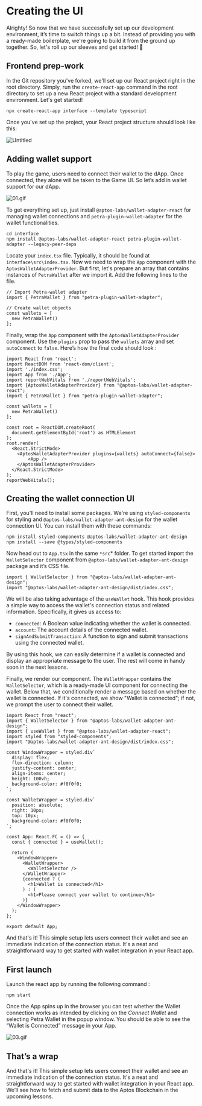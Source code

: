 # Creating the UI

Alrighty! So now that we have successfully set up our development environment, it’s time to switch things up a bit. Instead of providing you with a ready-made boilerplate, we're going to build it from the ground up together. So, let's roll up our sleeves and get started! 💪

## Frontend prep-work

In the Git repository you've forked, we'll set up our React project right in the root directory. Simply, run the `create-react-app` command in the root directory to set up a new React project with a standard development environment. Let's get started!

```
npx create-react-app interface --template typescript
```

Once you've set up the project, your React project structure should look like this:

![Untitled](https://github.com/0xmetaschool/Learning-Projects/blob/main/assests_for_all/C4%20Rock%20Paper%20Scissor%20on%20Aptos%20Images/Lesson%205%20Creating%20the%20UI/Untitled.webp?raw=true)

## Adding wallet support

To play the game, users need to connect their wallet to the dApp. Once connected, they alone will be taken to the Game UI. So let’s add in wallet support for our dApp.

![01.gif](https://github.com/0xmetaschool/Learning-Projects/blob/main/assests_for_all/C4%20Rock%20Paper%20Scissor%20on%20Aptos%20Images/Lesson%205%20Creating%20the%20UI/01.webp?raw=true)

To get everything set up, just install `@aptos-labs/wallet-adapter-react` for managing wallet connections and `petra-plugin-wallet-adapter` for the wallet functionalities.

```
cd interface
npm install @aptos-labs/wallet-adapter-react petra-plugin-wallet-adapter --legacy-peer-deps
```

Locate your `index.tsx` file. Typically, it should be found at `interface\src\index.tsx`. Now we need to wrap the `App` component with the `AptosWalletAdapterProvider`. But first, let's prepare an array that contains instances of `PetraWallet` after we import it. Add the following lines to the file.

```tsx
// Import Petra-wallet adapter
import { PetraWallet } from "petra-plugin-wallet-adapter";

// Create wallet objects
const wallets = [
  new PetraWallet()
];
```

Finally, wrap the `App` component with the `AptosWalletAdapterProvider` component. Use the `plugins` prop to pass the `wallets` array and set `autoConnect` to `false`. Here’s how the final code should look :

```tsx
import React from 'react';
import ReactDOM from 'react-dom/client';
import './index.css';
import App from './App';
import reportWebVitals from './reportWebVitals';
import {AptosWalletAdapterProvider} from "@aptos-labs/wallet-adapter-react";
import { PetraWallet } from "petra-plugin-wallet-adapter";

const wallets = [
  new PetraWallet()
];

const root = ReactDOM.createRoot(
  document.getElementById('root') as HTMLElement
);
root.render(
  <React.StrictMode>
    <AptosWalletAdapterProvider plugins={wallets} autoConnect={false}>
	    <App />
    </AptosWalletAdapterProvider>
  </React.StrictMode>
);
reportWebVitals();
```

## Creating the wallet connection UI

First, you'll need to install some packages. We're using `styled-components` for styling and `@aptos-labs/wallet-adapter-ant-design` for the wallet connection UI. You can install them with these commands:

```
npm install styled-components @aptos-labs/wallet-adapter-ant-design
npm install --save @types/styled-components
```

Now head out to `App.tsx` in the same `*src`* folder. To get started import the `WalletSelector` component from `@aptos-labs/wallet-adapter-ant-design` package and it’s CSS file.

```tsx
import { WalletSelector } from "@aptos-labs/wallet-adapter-ant-design";
import "@aptos-labs/wallet-adapter-ant-design/dist/index.css";
```

We will be also taking advantage of the `useWallet` hook. This hook provides a simple way to access the wallet's connection status and related information. Specifically, it gives us access to:

- `connected`: A Boolean value indicating whether the wallet is connected.
- `account`: The account details of the connected wallet.
- `signAndSubmitTransaction`: A function to sign and submit transactions using the connected wallet.

By using this hook, we can easily determine if a wallet is connected and display an appropriate message to the user. The rest will come in handy soon in the next lessons.

Finally, we render our component. The `WalletWrapper` contains the `WalletSelector`, which is a ready-made UI component for connecting the wallet. Below that, we conditionally render a message based on whether the wallet is connected. If it's connected, we show "Wallet is connected"; if not, we prompt the user to connect their wallet.

```tsx
import React from "react";
import { WalletSelector } from "@aptos-labs/wallet-adapter-ant-design";
import { useWallet } from "@aptos-labs/wallet-adapter-react";
import styled from "styled-components";
import "@aptos-labs/wallet-adapter-ant-design/dist/index.css";

const WindowWrapper = styled.div`
  display: flex;
  flex-direction: column;
  justify-content: center;
  align-items: center;
  height: 100vh;
  background-color: #f0f0f0;
`;

const WalletWrapper = styled.div`
  position: absolute;
  right: 10px;
  top: 10px;
  background-color: #f0f0f0;
`;

const App: React.FC = () => {
  const { connected } = useWallet();

  return (
    <WindowWrapper>
      <WalletWrapper>
        <WalletSelector />
      </WalletWrapper>
      {connected ? (
        <h1>Wallet is connected</h1>
      ) : (
        <h1>Please connect your wallet to continue</h1>
      )}
    </WindowWrapper>
  );
};

export default App;

```

And that's it! This simple setup lets users connect their wallet and see an immediate indication of the connection status. It's a neat and straightforward way to get started with wallet integration in your React app.

## First launch

Launch the react app by running the following command : 

```
npm start
```

Once the App spins up in the browser you can test whether the Wallet connection works as intended by clicking on the *Connect Wallet* and selecting Petra Wallet in the popup window. You should be able to see the “Wallet is Connected” message in your App.

![03.gif](https://github.com/0xmetaschool/Learning-Projects/blob/main/assests_for_all/C4%20Rock%20Paper%20Scissor%20on%20Aptos%20Images/Lesson%205%20Creating%20the%20UI/03.webp?raw=true)

## That’s a wrap

And that's it! This simple setup lets users connect their wallet and see an immediate indication of the connection status. It's a neat and straightforward way to get started with wallet integration in your React app. We’ll see how to fetch and submit data to the Aptos Blockchain in the upcoming lessons.